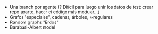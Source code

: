 - Una branch por agente (? Difícil para luego unir los datos de test: crear repo aparte, hacer el código más modular...)  
- Grafos "especiales", cadenas, árboles, k-regulares  
- Random graphs "Erdos"  
- Barabasi-Albert model  